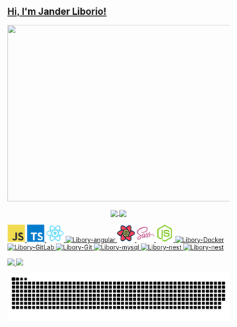 <main> 
  <a href="https://github.com/JanderLiborio20">
  <h2>Hi, I'm Jander Liborio!</h2>

  <p align="center">
   <img  width="600" height="400" src="https://github.com/demartini/demartini/blob/master/code.gif">
  </p>
    
   <div align="center">
      <a href="https://github.com/JanderLiborio20">
      <img height=160em align="center" src="https://github-readme-stats.vercel.app/api?username=JanderLiborio20&count_private=true&show_icons=true&theme=github_dark" />
      <img height=160em align="center" src="https://github-readme-stats.vercel.app/api/top-langs/?username=JanderLiborio20&layout=compact&theme=github_dark&hide=html,css,c,svelte,python,shell" />
   </div>
     
  <br>
   
  <div style="display: inline_block">
    <img alt="Libory-Js" width="40" height="40" src="https://raw.githubusercontent.com/devicons/devicon/master/icons/javascript/javascript-original.svg" />
    <img alt="Libory-Ts" width="40" height="40" src="https://raw.githubusercontent.com/devicons/devicon/master/icons/typescript/typescript-original.svg" />
    <img alt="Libory-React" width="40" height="40" src="https://raw.githubusercontent.com/devicons/devicon/master/icons/react/react-original.svg" />
    <img alt="Libory-angular" width="40" height="40" src="https://cdn.jsdelivr.net/gh/devicons/devicon/icons/angularjs/angularjs-original.svg" />
    <img alt="Libory-Query" width="40" height="40" src="https://github.com/nikolaslopes/nikolaslopes/blob/main/React%20Query%20Emblem.svg" />
    <img alt="Libory-Sass" width="40" height="40" src="https://raw.githubusercontent.com/devicons/devicon/master/icons/sass/sass-original.svg" />
    <img alt="Libory-Nodejs" width="40" height="40" src="https://github.com/devicons/devicon/blob/master/icons/nodejs/nodejs-plain.svg" />
    <img alt="Libory-Docker" width="40" height="40" src="https://cdn.jsdelivr.net/gh/devicons/devicon/icons/docker/docker-plain-wordmark.svg" />
    <img alt="Libory-GitLab" width="40" height="40" src="https://www.vectorlogo.zone/logos/gitlab/gitlab-icon.svg" />  
    <img alt="Libory-Git" width="40" height="40" src="https://www.vectorlogo.zone/logos/git-scm/git-scm-icon.svg" />
    <img alt="Libory-mysql" width="40" height="40" src="https://cdn.jsdelivr.net/gh/devicons/devicon/icons/mysql/mysql-original.svg" />
    <img alt="Libory-nest" width="40" height="40" src="https://cdn.jsdelivr.net/gh/devicons/devicon/icons/nestjs/nestjs-plain.svg" />
    <img alt="Libory-nest" width="40" height="40" src="https://cdn.jsdelivr.net/gh/devicons/devicon/icons/materialui/materialui-original.svg" />
  </div>
   
   <br>
    
 <div style="display: block">
    <a 
       href="https://www.linkedin.com/in/janderliborio/" target="_blank" rel="noopener">
       <img src="https://img.shields.io/badge/-LinkedIn-%230077B5?style=for-the-badge&logo=linkedin&logoColor=white">
    </a>
    <a 
       href="mailto: jandernunes14@gmail.com" target="_blank">
       <img src="https://img.shields.io/badge/-Gmail-%23333?style=for-the-badge&logo=gmail&logoColor=white">
    </a>
  </div>
      
   ![Snake animation](https://github.com/janderliborio20/janderliborio20/blob/output/github-contribution-grid-snake.svg)
    
</main>
